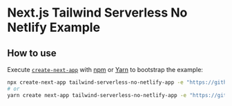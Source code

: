 # Next.js Tailwind Serverless No Netlify Example

## How to use

Execute [`create-next-app`](https://github.com/vercel/next.js/tree/canary/packages/create-next-app) with [npm](https://docs.npmjs.com/cli/init) or [Yarn](https://yarnpkg.com/lang/en/docs/cli/create/) to bootstrap the example:

```bash
npx create-next-app tailwind-serverless-no-netlify-app -e "https://github.com/chiefpansancolt/nextjs-tailwind-starter-template/tree/main/templates/tailwind-serverless-no-netlify"
# or
yarn create next-app tailwind-serverless-no-netlify-app -e "https://github.com/chiefpansancolt/nextjs-tailwind-starter-template/tree/main/templates/tailwind-serverless-no-netlify"
```
